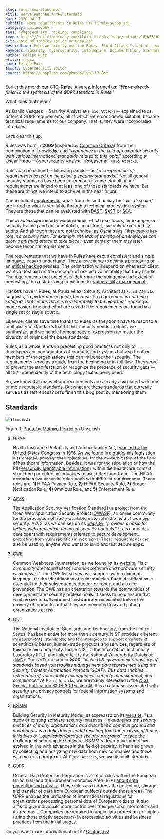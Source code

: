 ```yaml
---
slug: rules-new-standard/
title: We've Reached a New Standard
date: 2020-04-17
subtitle: More requirements in Rules are firmly supported
category: philosophy
tags: cybersecurity, hacking, compliance
image: https://res.cloudinary.com/fluid-attacks/image/upload/v1620331070/blog/rules-new-standard/cover_ch6n0s.webp
alt: Photo by Bradley Feller on Unsplash
description: Here we briefly outline Rules, Fluid Attacks's set of security requirements, along with the world-renowned standards that have served as a reference for us.
keywords: Security, Cybersecurity, Information, Documentation, Standard, Rules, Ethical Hacking, Pentesting
author: Felipe Ruiz
writer: fruiz
name: Felipe Ruiz
about1: Cybersecurity Editor
source: https://unsplash.com/photos/lynE-l7F8sY
---
```


Earlier this month our CTO, Rafael Alvarez, informed us: _"We’ve
already finished the synthesis of the GDPR standard in Rules_."

What does that mean?

As Danilo Vásquez —Security Analyst at `Fluid Attacks`— explained to us,
different GDPR requirements, all of which were considered suitable,
became technical requirements for our company. That is, they were
incorporated into Rules.

Let’s clear this up:

Rules was born in **2009** (inspired by [Common
Criteria](https://www.commoncriteriaportal.org/)) from the combination
of knowledge and "_experience in the field of computer security with
various international standards related to this topic_," according to
Oscar Prado —Cybersecurity Analyst - Releaser at `Fluid Attacks`.

Rules can be defined —following Danilo— as "_a compendium of
requirements based on the existing security standards_." Not all general
security standards have been covered at this time. Not all of our
requirements are linked to at least one of those standards we have. But
these are things we intend to achieve in the near future.

The technical [requirements](https://docs.fluidattacks.com/criteria/requirements/),
apart from those that may be "out-of-scope,"
are linked to what is verifiable through a technical process in a system.
They are those that can be evaluated with [DAST](../../product/dast/),
[SAST](../../product/sast/) or [SCA](../../product/sca/).

The out-of-scope security requirements, which may focus, for example, on
security training and documentation, in contrast, can only be verified
by audits. And although they are not technical, as Oscar says, "_they
play a key role in a security test. For example, the lack of training of
an employee can allow a [phishing](../phishing/) attack to take place_."
Even some of them may later become technical requirements.

The requirements that we have in Rules
have kept a consistent and simple language,
easy to understand.
They allow clients to delimit a [pentesting](../../solutions/penetration-testing/)
or an [ethical hacking](../../solutions/ethical-hacking/) process.
The delimitation will depend on what each client wants to test
and on the concepts of risk and vulnerability that they handle.
The requirements that are chosen determine the stringency
and extent of pentesting,
thus establishing conditions for [vulnerability management](../../solutions/vulnerability-management/).

Hackers have in Rules, as Paula Vélez, Security Architect at `Fluid Attacks`
suggests, "_a performance guide, because if a requirement is
not being satisfied, that means there is a vulnerability to be
reported_." Hacking is made easier; time and effort are saved if the
requirements are found in a single set or single source.

Likewise, clients save time thanks to Rules, as they don’t have to
resort to a multiplicity of standards that fit their security needs. In
Rules, we synthesize, and we handle homogeneity of expression no
matter the diversity of origins of the base standards.

Rules, as a whole, ends up presenting good practices not only to
developers and configurators of products and systems but also to other
members of the organizations that can influence their security. The
requirements serve as a guide from the beginning or in full flow. They
serve to prevent the manifestation or recognize the presence of security
gaps —all this independently of the technology that is being used.

So, we know that many of our requirements are already associated with
one or more reputable standards. But what are these standards that
currently serve us as references? Let’s finish this blog post by
mentioning them.

## Standards

<div class="imgblock">

![standards](https://res.cloudinary.com/fluid-attacks/image/upload/v1620331068/blog/rules-new-standard/standards_efg4ea.webp)

<div class="title">

Figure 1. [Photo by Mathieu Perrier](https://unsplash.com/photos/1wDyL2_NmE4)
on Unsplash

</div>

</div>

1. [HIPAA](https://www.hhs.gov/hipaa/index.html)

   Health Insurance Portability and Accountability Act, [enacted by the
   United States Congress
   in 1996](https://en.wikipedia.org/wiki/Health_Insurance_Portability_and_Accountability_Act).
   As we found in [a
   guide](https://www.hipaaguide.net/hipaa-for-dummies/), this
   legislation was created, among other objectives, for the
   modernization of the flow of healthcare information. Besides, it was
   for the stipulation of how the PII ([Personally Identifiable
   Information](../pii-leakage-whitehat/)), within the healthcare
   context, should be protected by industries to avoid theft and fraud.
   The HIPAA comprises five essential rules, each with different
   requirements. These rules are: **1)** HIPAA Privacy Rule, **2)**
   HIPAA Security Rule, **3)** Breach Notification Rule, **4)**
   Omnibus Rule, and **5)** Enforcement Rule.

2. [ASVS](https://owasp.org/www-project-application-security-verification-standard/)

   The Application Security Verification Standard is a project from the
   Open Web Application Security Project
   ([OWASP](https://en.wikipedia.org/wiki/OWASP)), an online
   community for the production of freely-available material in the
   field of web app security. ASVS, as we can see on its
   [website](https://owasp.org/www-project-application-security-verification-standard/),
   "_provides a basis for testing web application technical security
   controls_." It also provides developers with requirements oriented
   to secure development, protecting from vulnerabilities in web apps.
   These requirements can also be used by anyone who wants to build and
   test secure apps.

3. [CWE](https://cwe.mitre.org/)

   Common Weakness Enumeration, as we found on its
   [website](https://cwe.mitre.org/), "_is a community-developed list
   of common software and hardware security weaknesses_." The CWE
   list serves as a support, with a common language, for the
   identification of vulnerabilities. Such identification is essential
   for their subsequent reduction or repair, and also for prevention.
   The CWE has an orientation towards the communities of development
   and security professionals. It seeks to help ensure that weaknesses
   in software and hardware are remediated before the delivery of
   products, or that they are prevented to avoid putting organizations
   at risk.

4. [NIST](https://www.nist.gov/about-nist)

   The National Institute of Standards and Technology, from the United
   States, has been active for more than a century. NIST provides
   different measurements, standards, and technologies to support a
   variety of scientifically based, human-made products and services,
   regardless of their size and complexity. Inside NIST is the
   Information Technology Laboratory (ITL), and linked to it is the
   National Vulnerability Database
   ([NVD](https://nvd.nist.gov/general)). The NVD, created in
   **2000**, "_is the U.S. government repository of standards based
   vulnerability management data represented using the Security Content
   Automation Protocol (SCAP). This data enables automation of
   vulnerability management, security measurement, and compliance_.” At
   `Fluid Attacks`, we are mainly interested in the [NIST Special
   Publication 800-53 (Revision 4)](https://nvd.nist.gov/800-53/Rev4).
   It is a database associated with security and privacy controls for
   federal information systems and organizations.

5. [BSIMM](https://www.bsimm.com/)

   Building Security In Maturity Model, as expressed on its
   [website](https://www.bsimm.com/), "is a study of existing software
   security initiatives _." It quantifies the security practices of
   many organizations and describes a common ground and variations. It
   is a data-driven model resulting from the analysis of those
   initiatives or "\_application/product security programs_" to face
   the challenge of securing the software. BSIMM's descriptive model
   has evolved in line with advances in the field of security. It has
   also grown by collecting and analyzing new data from new companies
   and those with maturing programs. At `Fluid Attacks`, we use its
   ninth iteration.

6. [GDPR](https://gdpr-info.eu/)

   General Data Protection Regulation is a set of rules within the
   European Union (EU) and the European Economic Area (EEA) [about
   data protection and
   privacy](https://en.wikipedia.org/wiki/General_Data_Protection_Regulation).
   These rules also address the collection, storage, and transfer of
   data from European subjects outside those areas. The GDPR enables
   the unification of international regulations for organizations
   processing personal data of European citizens. It also aims to give
   individuals more control over their personal information and its
   treatment. Companies are required to apply data protection
   principles (using those strictly necessary) in processing activities
   and business practices from the initial stages.

Do you want more information about it?
[Contact us\!](../../contact-us/)
